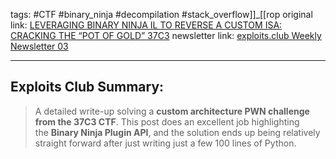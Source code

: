 tags: #CTF #binary_ninja #decompilation #stack_overflow]]_[[rop
original link:  [LEVERAGING BINARY NINJA IL TO REVERSE A CUSTOM ISA: CRACKING THE “POT OF GOLD” 37C3](https://www.synacktiv.com/publications/leveraging-binary-ninja-il-to-reverse-a-custom-isa-cracking-the-pot-of-gold-37c3?ref=blog.exploits.club)
newsletter link: [exploits.club Weekly Newsletter 03](https://blog.exploits.club/exploits-club-weekly-newsletter-03/) 

---
## Exploits Club Summary:
> A detailed write-up solving a **custom architecture PWN challenge from the 37C3 CTF**. This post does an excellent job highlighting the **Binary Ninja Plugin API**, and the solution ends up being relatively straight forward after just writing just a few 100 lines of Python. 